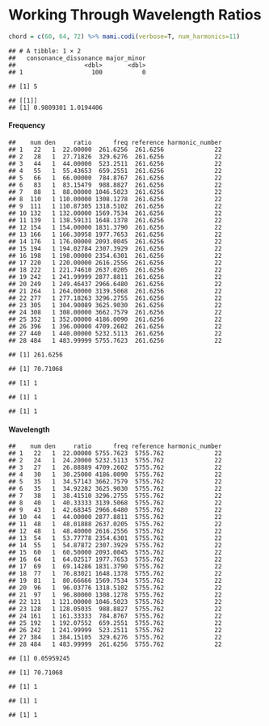 Working Through Wavelength Ratios
================

``` r
chord = c(60, 64, 72) %>% mami.codi(verbose=T, num_harmonics=11)
```

    ## # A tibble: 1 × 2
    ##   consonance_dissonance major_minor
    ##                   <dbl>       <dbl>
    ## 1                   100           0

    ## [1] 5

    ## [[1]]
    ## [1] 0.9809301 1.0194406

#### Frequency

    ##    num den     ratio      freq reference harmonic_number
    ## 1   22   1  22.00000  261.6256  261.6256              22
    ## 2   28   1  27.71826  329.6276  261.6256              22
    ## 3   44   1  44.00000  523.2511  261.6256              22
    ## 4   55   1  55.43653  659.2551  261.6256              22
    ## 5   66   1  66.00000  784.8767  261.6256              22
    ## 6   83   1  83.15479  988.8827  261.6256              22
    ## 7   88   1  88.00000 1046.5023  261.6256              22
    ## 8  110   1 110.00000 1308.1278  261.6256              22
    ## 9  111   1 110.87305 1318.5102  261.6256              22
    ## 10 132   1 132.00000 1569.7534  261.6256              22
    ## 11 139   1 138.59131 1648.1378  261.6256              22
    ## 12 154   1 154.00000 1831.3790  261.6256              22
    ## 13 166   1 166.30958 1977.7653  261.6256              22
    ## 14 176   1 176.00000 2093.0045  261.6256              22
    ## 15 194   1 194.02784 2307.3929  261.6256              22
    ## 16 198   1 198.00000 2354.6301  261.6256              22
    ## 17 220   1 220.00000 2616.2556  261.6256              22
    ## 18 222   1 221.74610 2637.0205  261.6256              22
    ## 19 242   1 241.99999 2877.8811  261.6256              22
    ## 20 249   1 249.46437 2966.6480  261.6256              22
    ## 21 264   1 264.00000 3139.5068  261.6256              22
    ## 22 277   1 277.18263 3296.2755  261.6256              22
    ## 23 305   1 304.90089 3625.9030  261.6256              22
    ## 24 308   1 308.00000 3662.7579  261.6256              22
    ## 25 352   1 352.00000 4186.0090  261.6256              22
    ## 26 396   1 396.00000 4709.2602  261.6256              22
    ## 27 440   1 440.00000 5232.5113  261.6256              22
    ## 28 484   1 483.99999 5755.7623  261.6256              22

    ## [1] 261.6256

    ## [1] 70.71068

    ## [1] 1

    ## [1] 1

    ## [1] 1

#### Wavelength

    ##    num den     ratio      freq reference harmonic_number
    ## 1   22   1  22.00000 5755.7623  5755.762              22
    ## 2   24   1  24.20000 5232.5113  5755.762              22
    ## 3   27   1  26.88889 4709.2602  5755.762              22
    ## 4   30   1  30.25000 4186.0090  5755.762              22
    ## 5   35   1  34.57143 3662.7579  5755.762              22
    ## 6   35   1  34.92282 3625.9030  5755.762              22
    ## 7   38   1  38.41510 3296.2755  5755.762              22
    ## 8   40   1  40.33333 3139.5068  5755.762              22
    ## 9   43   1  42.68345 2966.6480  5755.762              22
    ## 10  44   1  44.00000 2877.8811  5755.762              22
    ## 11  48   1  48.01888 2637.0205  5755.762              22
    ## 12  48   1  48.40000 2616.2556  5755.762              22
    ## 13  54   1  53.77778 2354.6301  5755.762              22
    ## 14  55   1  54.87872 2307.3929  5755.762              22
    ## 15  60   1  60.50000 2093.0045  5755.762              22
    ## 16  64   1  64.02517 1977.7653  5755.762              22
    ## 17  69   1  69.14286 1831.3790  5755.762              22
    ## 18  77   1  76.83021 1648.1378  5755.762              22
    ## 19  81   1  80.66666 1569.7534  5755.762              22
    ## 20  96   1  96.03776 1318.5102  5755.762              22
    ## 21  97   1  96.80000 1308.1278  5755.762              22
    ## 22 121   1 121.00000 1046.5023  5755.762              22
    ## 23 128   1 128.05035  988.8827  5755.762              22
    ## 24 161   1 161.33333  784.8767  5755.762              22
    ## 25 192   1 192.07552  659.2551  5755.762              22
    ## 26 242   1 241.99999  523.2511  5755.762              22
    ## 27 384   1 384.15105  329.6276  5755.762              22
    ## 28 484   1 483.99999  261.6256  5755.762              22

    ## [1] 0.05959245

    ## [1] 70.71068

    ## [1] 1

    ## [1] 1

    ## [1] 1
